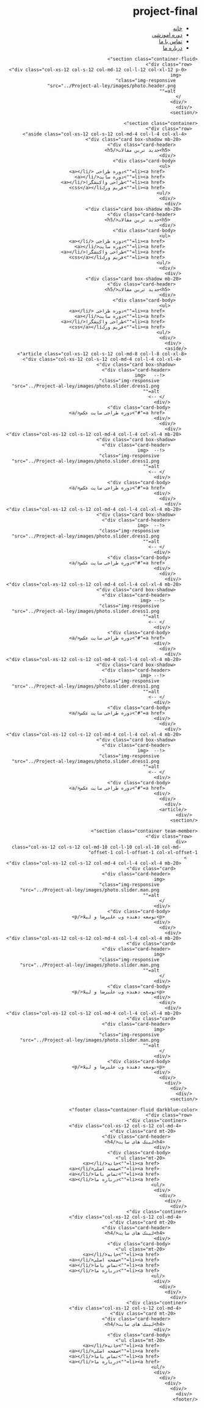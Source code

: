 # project-final
<!DOCTYPE html>
<html lang="fa" dir="rtl">
  <head>
    <meta charset="UTF-8" />
    <meta name="viewport" content="width=device-width, initial-scale=1.0" />
    <title>Document</title>
    <link rel="stylesheet" href="style.css" />
    <link rel="stylesheet" href="bootstrap.css" />
  </head>
  <body>
    <nav class="container-fluid gray-color">
      <div class="row">
        <div class="container">
          <div class="row">
            <ul class="menu">
              <li><a href="">خانه</a></li>
              <li><a href="">دوره اموزشی</a></li>
              <li><a href="">تماس با ما</a></li>
              <li><a href="">درباره ما</a></li>
            </ul>
          </div>
        </div>
      </div>
    </nav>

    <section class="container-fluid">
      <div class="row">
        <div class="col-xs-12 col-s-12 col-md-12 col-l-12 col-xl-12 p-0">
          <img
            class="img-responsive"
            src="../Project-al-ley/images/photo.header.png"
            alt=""
          />
        </div>
      </div>
    </section>

    <section class="container">
      <div class="row">
        <aside class="col-xs-12 col-s-12 col-md-4 col-l-4 col-xl-4">
          <div class="card box-shadow mb-20">
            <div class="card-header">
              <h5>جدید ترین مقالات</h5>
            </div>
            <div class="card-body">
              <ul>
                <li><a href="">دوره طراحی </a></li>
                <li><a href="">دوره سایت</a></li>
                <li><a href="">طراحی واکنشگرا</a></li>
                <li><a href="">فریم ورکcss</a></li>
              </ul>
            </div>
          </div>
          <div class="card box-shadow mb-20">
            <div class="card-header">
              <h5>جدید ترین مقالات</h5>
            </div>
            <div class="card-body">
              <ul>
                <li><a href="">دوره طراحی </a></li>
                <li><a href="">دوره سایت</a></li>
                <li><a href="">طراحی واکنشگرا</a></li>
                <li><a href="">فریم ورکcss</a></li>
              </ul>
            </div>
          </div>
          <div class="card box-shadow mb-20">
            <div class="card-header">
              <h5>جدید ترین مقالات</h5>
            </div>
            <div class="card-body">
              <ul>
                <li><a href="">دوره طراحی </a></li>
                <li><a href="">دوره سایت</a></li>
                <li><a href="">طراحی واکنشگرا</a></li>
                <li><a href="">فریم ورکcss</a></li>
              </ul>
            </div>
          </div>
        </aside>
        <article class="col-xs-12 col-s-12 col-md-8 col-l-8 col-xl-8">
          <div class="col-xs-12 col-s-12 col-md-4 col-l-4 col-xl-4">
            <div class="card box-shadow">
              <div class="card-header">
                <!--   <img
                  class="img-responsive"
                  src="../Project-al-ley/images/photo.slider.dress1.png"
                  alt=""
                /> -->
              </div>
              <div class="card-body">
                <a href="#">دوره طراحی سایت عکس</a>
              </div>
            </div>
          </div>
          <div class="col-xs-12 col-s-12 col-md-4 col-l-4 col-xl-4 mb-20">
            <div class="card box-shadow">
              <div class="card-header">
                <!--  <img
                  class="img-responsive"
                  src="../Project-al-ley/images/photo.slider.dress1.png"
                  alt=""
                /> -->
              </div>
              <div class="card-body">
                <a href="#">دوره طراحی سایت عکس</a>
              </div>
            </div>
          </div>
          <div class="col-xs-12 col-s-12 col-md-4 col-l-4 col-xl-4 mb-20">
            <div class="card box-shadow">
              <div class="card-header">
                <!--  <img
                  class="img-responsive"
                  src="../Project-al-ley/images/photo.slider.dress1.png"
                  alt=""
                /> -->
              </div>
              <div class="card-body">
                <a href="#">دوره طراحی سایت عکس</a>
              </div>
            </div>
          </div>
          <div class="col-xs-12 col-s-12 col-md-4 col-l-4 col-xl-4 mb-20">
            <div class="card box-shadow">
              <div class="card-header">
                <!-- <img
                  class="img-responsive"
                  src="../Project-al-ley/images/photo.slider.dress1.png"
                  alt=""
                /> -->
              </div>
              <div class="card-body">
                <a href="#">دوره طراحی سایت عکس</a>
              </div>
            </div>
          </div>
          <div class="col-xs-12 col-s-12 col-md-4 col-l-4 col-xl-4 mb-20">
            <div class="card box-shadow">
              <div class="card-header">
                <!-- <img
                  class="img-responsive"
                  src="../Project-al-ley/images/photo.slider.dress1.png"
                  alt=""
                /> -->
              </div>
              <div class="card-body">
                <a href="#">دوره طراحی سایت عکس</a>
              </div>
            </div>
          </div>
          <div class="col-xs-12 col-s-12 col-md-4 col-l-4 col-xl-4 mb-20">
            <div class="card box-shadow">
              <div class="card-header">
                <!--  <img
                  class="img-responsive"
                  src="../Project-al-ley/images/photo.slider.dress1.png"
                  alt=""
                /> -->
              </div>
              <div class="card-body">
                <a href="#">دوره طراحی سایت عکس</a>
              </div>
            </div>
          </div>
        </article>
      </div>
    </section>

    <section class="container team-member">
      <div class="row">
        <div
          class="col-xs-12 col-s-12 col-md-10 col-l-10 col-xl-10 col-md-offset-1 col-l-offset-1 col-xl-offset-1"
        >
          <div class="col-xs-12 col-s-12 col-md-4 col-l-4 col-xl-4 mb-20">
            <div class="card">
              <div class="card-header">
                <img
                  class="img-responsive"
                  src="../Project-al-ley/images/photo.slider.man.png"
                  alt=""
                />
              </div>
              <div class="card-body">
                <p>توسعه دهنده وب علیرضا و لیلا</p>
              </div>
            </div>
          </div>
          <div class="col-xs-12 col-s-12 col-md-4 col-l-4 col-xl-4 mb-20">
            <div class="card">
              <div class="card-header">
                <img
                  class="img-responsive"
                  src="../Project-al-ley/images/photo.slider.man.png"
                  alt=""
                />
              </div>
              <div class="card-body">
                <p>توسعه دهنده وب علیرضا و لیلا</p>
              </div>
            </div>
          </div>
          <div class="col-xs-12 col-s-12 col-md-4 col-l-4 col-xl-4 mb-20">
            <div class="card">
              <div class="card-header">
                <img
                  class="img-responsive"
                  src="../Project-al-ley/images/photo.slider.man.png"
                  alt=""
                />
              </div>
              <div class="card-body">
                <p>توسعه دهنده وب علیرضا و لیلا</p>
              </div>
            </div>
          </div>
        </div>
      </div>
    </section>

    <footer class="container-fluid darkblue-color">
      <div class="row">
        <div class="continer">
          <div class="col-xs-12 col-s-12 col-md-4">
            <div class="card mt-20">
              <div class="card-header">
                <h4>لینک های سایت</h4>
              </div>
              <div class="card-body">
                <ul class="mt-20">
                  <li><a href="">خانه</a></li>
                  <li><a href="">صفحه اصلی</a></li>
                  <li><a href="">تماس باما</a></li>
                  <li><a href="">درباره ما</a></li>
                </ul>
              </div>
            </div>
          </div>
        </div>
        <div class="continer">
          <div class="col-xs-12 col-s-12 col-md-4">
            <div class="card mt-20">
              <div class="card-header">
                <h4>لینک های سایت</h4>
              </div>
              <div class="card-body">
                <ul class="mt-20">
                  <li><a href="">خانه</a></li>
                  <li><a href="">صفحه اصلی</a></li>
                  <li><a href="">تماس باما</a></li>
                  <li><a href="">درباره ما</a></li>
                </ul>
              </div>
            </div>
          </div>
        </div>
        <div class="continer">
          <div class="col-xs-12 col-s-12 col-md-4">
            <div class="card mt-20">
              <div class="card-header">
                <h4>لینک های سایت</h4>
              </div>
              <div class="card-body">
                <ul class="mt-20">
                  <li><a href="">خانه</a></li>
                  <li><a href="">صفحه اصلی</a></li>
                  <li><a href="">تماس باما</a></li>
                  <li><a href="">درباره ما</a></li>
                </ul>
              </div>
            </div>
          </div>
        </div>
      </div>
    </footer>
  </body>
</html>
